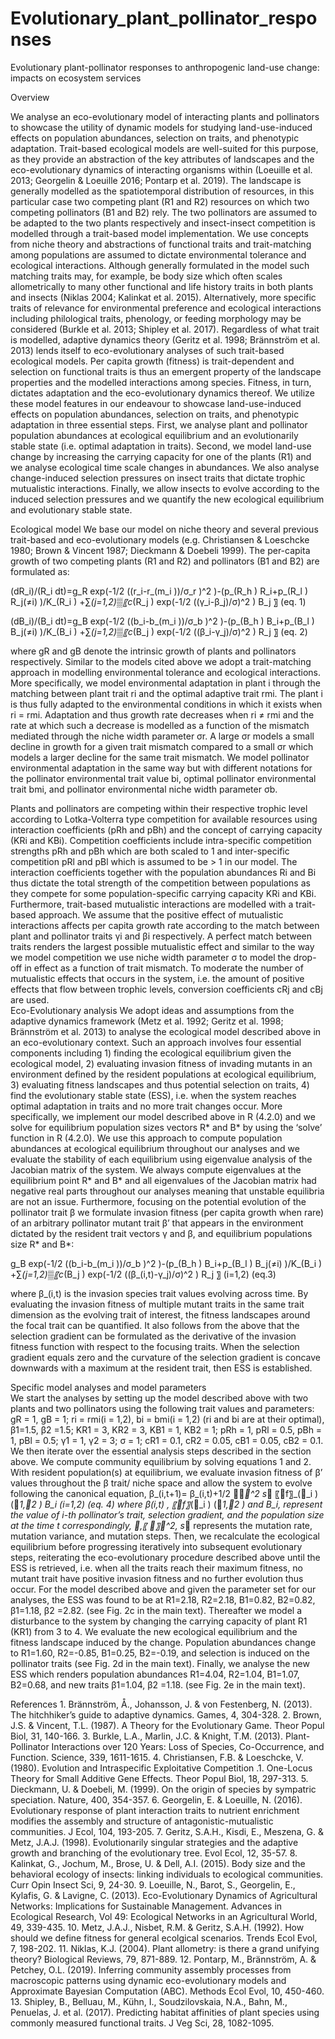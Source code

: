 # Evolutionary_plant_pollinator_responses
Evolutionary plant-pollinator responses to anthropogenic land-use change: impacts on ecosystem services

Overview

We analyse an eco-evolutionary model of interacting plants and pollinators to showcase the utility of dynamic models for studying land-use-induced effects on population abundances, selection on traits, and phenotypic adaptation. Trait-based ecological models are well-suited for this purpose, as they provide an abstraction of the key attributes of landscapes and the eco-evolutionary dynamics of interacting organisms within (Loeuille et al. 2013; Georgelin & Loeuille 2016; Pontarp et al. 2019). The landscape is generally modelled as the spatiotemporal distribution of resources, in this particular case two competing plant (R1 and R2) resources on which two competing pollinators (B1 and B2) rely. The two pollinators are assumed to be adapted to the two plants respectively and insect-insect competition is modelled through a trait-based model implementation. We use concepts from niche theory and abstractions of functional traits and trait-matching among populations are assumed to dictate environmental tolerance and ecological interactions. Although generally formulated in the model such matching traits may, for example, be body size which often scales allometrically to many other functional and life history traits in both plants and insects (Niklas 2004; Kalinkat et al. 2015). Alternatively, more specific traits of relevance for environmental preference and ecological interactions including philological traits, phenology, or feeding morphology may be considered (Burkle et al. 2013; Shipley et al. 2017). Regardless of what trait is modelled, adaptive dynamics theory (Geritz et al. 1998; Brännström et al. 2013) lends itself to eco-evolutionary analyses of such trait-based ecological models. Per capita growth (fitness) is trait-dependent and selection on functional traits is thus an emergent property of the landscape properties and the modelled interactions among species. Fitness, in turn, dictates adaptation and the eco-evolutionary dynamics thereof. We utilize these model features in our endeavour to showcase land-use-induced effects on population abundances, selection on traits, and phenotypic adaptation in three essential steps. First, we analyse plant and pollinator population abundances at ecological equilibrium and an evolutionarily stable state (i.e. optimal adaptation in traits). Second, we model land-use change by increasing the carrying capacity for one of the plants (R1) and we analyse ecological time scale changes in abundances. We also analyse change-induced selection pressures on insect traits that dictate trophic mutualistic interactions. Finally, we allow insects to evolve according to the induced selection pressures and we quantify the new ecological equilibrium and evolutionary stable state.  

Ecological model 
We base our model on niche theory and several previous trait-based and eco-evolutionary models (e.g. Christiansen & Loeschcke 1980; Brown & Vincent 1987; Dieckmann & Doebeli 1999). The per-capita growth of two competing plants (R1 and R2) and pollinators (B1 and B2) are formulated as:

(dR_i)/(R_i dt)=g_R  exp⁡(-1/2 ((r_i-r_(m_i ))/σ_r )^2 )-(p_(R_h ) R_i+p_(R_l ) R_j(≠i) )/K_(R_i ) +∑_(j=1,2)▒〖c_(R_j )  exp⁡(-1/2 ((γ_i-β_j)/σ)^2 ) B_j 〗  	(eq. 1)

(dB_i)/(B_i dt)=g_B  exp⁡(-1/2 ((b_i-b_(m_i ))/σ_b )^2 )-(p_(B_h ) B_i+p_(B_l ) B_j(≠i) )/K_(B_i ) +∑_(j=1,2)▒〖c_(B_j )  exp⁡(-1/2 ((β_i-γ_j)/σ)^2 ) R_j 〗 	(eq. 2)

where gR and gB denote the intrinsic growth of plants and pollinators respectively. Similar to the models cited above we adopt a trait-matching approach in modelling environmental tolerance and ecological interactions. More specifically, we model environmental adaptation in plant i through the matching between plant trait ri and the optimal adaptive trait rmi. The plant i is thus fully adapted to the environmental conditions in which it exists when ri = rmi. Adaptation and thus growth rate decreases when ri ≠ rmi and the rate at which such a decrease is modelled as a function of the mismatch mediated through the niche width parameter σr. A large σr models a small decline in growth for a given trait mismatch compared to a small σr which models a larger decline for the same trait mismatch. We model pollinator environmental adaptation in the same way but with different notations for the pollinator environmental trait value bi, optimal pollinator environmental trait bmi, and pollinator environmental niche width parameter σb.

Plants and pollinators are competing within their respective trophic level according to Lotka-Volterra type competition for available resources using interaction coefficients (pRh  and pBh) and the concept of carrying capacity (KRi and KBi). Competition coefficients include intra-specific competition strengths pRh  and pBh which are both scaled to 1 and inter-specific competition pRl  and pBl which is assumed to be > 1 in our model. The interaction coefficients together with the population abundances Ri and Bi thus dictate the total strength of the competition between populations as they compete for some population-specific carrying capacity KRi and KBi. Furthermore, trait-based mutualistic interactions are modelled with a trait-based approach. We assume that the positive effect of mutualistic interactions affects per capita growth rate according to the match between plant and pollinator traits γi and βi respectively. A perfect match between traits renders the largest possible mutualistic effect and similar to the way we model competition we use niche width parameter σ to model the drop-off in effect as a function of trait mismatch. To moderate the number of mutualistic effects that occurs in the system, i.e. the amount of positive effects that flow between trophic levels, conversion coefficients cRj and cBj are used.  
Eco-Evolutionary analysis
We adopt ideas and assumptions from the adaptive dynamics framework (Metz et al. 1992; Geritz et al. 1998; Brännström et al. 2013) to analyse the ecological model described above in an eco-evolutionary context. Such an approach involves four essential components including 1) finding the ecological equilibrium given the ecological model, 2) evaluating invasion fitness of invading mutants in an environment defined by the resident populations at ecological equilibrium, 3) evaluating fitness landscapes and thus potential selection on traits, 4) find the evolutionary stable state (ESS), i.e. when the system reaches optimal adaptation in traits and no more trait changes occur. More specifically, we implement our model described above in R (4.2.0) and we solve for equilibrium population sizes vectors R* and B* by using the ‘solve’ function in R (4.2.0). We use this approach to compute population abundances at ecological equilibrium throughout our analyses and we evaluate the stability of each equilibrium using eigenvalue analysis of the Jacobian matrix of the system. We always compute eigenvalues at the equilibrium point R* and B* and all eigenvalues of the Jacobian matrix had negative real parts throughout our analyses meaning that unstable equilibria are not an issue. Furthermore, focusing on the potential evolution of the pollinator trait β we formulate invasion fitness (per capita growth when rare) of an arbitrary pollinator mutant trait β’ that appears in the environment dictated by the resident trait vectors γ and β, and equilibrium populations size R* and B*: 
	

g_B  exp⁡(-1/2 ((b_i-b_(m_i ))/σ_b )^2 )-(p_(B_h ) B_i+p_(B_l ) B_j(≠i) )/K_(B_i ) +∑_(j=1,2)▒〖c_(B_j )  exp⁡(-1/2 ((β_(i,t)-γ_j)/σ)^2 ) R_j 〗        (i=1,2)		(eq.3)

where β_(i,t) is the invasion species trait values evolving across time. By evaluating the invasion fitness of multiple mutant traits in the same trait dimension as the evolving trait of interest, the fitness landscapes around the focal trait can be quantified. It also follows from the above that the selection gradient can be formulated as the derivative of the invasion fitness function with respect to the focusing traits. When the selection gradient equals zero and the curvature of the selection gradient is concave downwards with a maximum at the resident trait, then ESS is established.
	
Specific model analyses and model parameters   
We start the analyses by setting up the model described above with two plants and two pollinators using the following trait values and parameters: gR  = 1, gB = 1; ri = rmi(i = 1,2), bi = bmi(i = 1,2) (ri and bi are at their optimal),  β1=1.5, β2 =1.5; KR1 = 3, KR2 = 3, KB1 = 1, KB2 = 1; pRh = 1, pRl = 0.5, pBh = 1, pBl = 0.5; γ1 = 1, γ2 = 3; σ = 1; cR1 = 0.1, cR2 = 0.05, cB1 = 0.05, cB2 = 0.1. We then iterate over the essential analysis steps described in the section above. We compute community equilibrium by solving equations 1 and 2. With resident population(s) at equilibrium, we evaluate invasion fitness of β’ values throughout the β trait/ niche space and allow the system to evolve following the canonical equation,
β_(i,t+1)= β_(i,t)+1/2 _^2 s_ 〖f〗_(_i ) (_1,_2 ) B_i          (i=1,2)                     (eq. 4)
where β_(i,t) , 〖f〗_(_i ) (_1,_2 ) and B_i, represent the value of i-th pollinator’s trait, selection gradient, and the population size at the time t correspondingly, ,〖 〗_^2, s_ represents the mutation rate, mutation variance, and mutation steps. Then, we recalculate the ecological equilibrium before progressing iteratively into subsequent evolutionary steps, reiterating the eco-evolutionary procedure described above until the ESS is retrieved, i.e. when all the traits reach their maximum fitness, no mutant trait have positive invasion fitness and no further evolution thus occur. For the model described above and given the parameter set for our analyses, the ESS was found to be at R1=2.18, R2=2.18, B1=0.82, B2=0.82, β1=1.18, β2 =2.82. (see Fig. 2c in the main text). Thereafter we model a disturbance to the system by changing the carrying capacity of plant R1 (KR1) from 3 to 4. We evaluate the new ecological equilibrium and the fitness landscape induced by the change. Population abundances change to R1=1.60, R2=-0.85, B1=0.25, B2=-0.19, and selection is induced on the pollinator traits (see Fig. 2d in the main text). Finally, we analyse the new ESS which renders population abundances R1=4.04, R2=1.04, B1=1.07, B2=0.68, and new traits β1=1.04, β2 =1.18.  (see Fig. 2e in the main text).    

References
1.
Brännström, Å., Johansson, J. & von Festenberg, N. (2013). The hitchhiker’s guide to adaptive dynamics. Games, 4, 304-328.
2.
Brown, J.S. & Vincent, T.L. (1987). A Theory for the Evolutionary Game. Theor Popul Biol, 31, 140-166.
3.
Burkle, L.A., Marlin, J.C. & Knight, T.M. (2013). Plant-Pollinator Interactions over 120 Years: Loss of Species, Co-Occurrence, and Function. Science, 339, 1611-1615.
4.
Christiansen, F.B. & Loeschcke, V. (1980). Evolution and Intraspecific Exploitative Competition .1. One-Locus Theory for Small Additive Gene Effects. Theor Popul Biol, 18, 297-313.
5.
Dieckmann, U. & Doebeli, M. (1999). On the origin of species by sympatric speciation. Nature, 400, 354-357.
6.
Georgelin, E. & Loeuille, N. (2016). Evolutionary response of plant interaction traits to nutrient enrichment modifies the assembly and structure of antagonistic-mutualistic communities. J Ecol, 104, 193-205.
7.
Geritz, S.A.H., Kisdi, E., Meszena, G. & Metz, J.A.J. (1998). Evolutionarily singular strategies and the adaptive growth and branching of the evolutionary tree. Evol Ecol, 12, 35-57.
8.
Kalinkat, G., Jochum, M., Brose, U. & Dell, A.I. (2015). Body size and the behavioral ecology of insects: linking individuals to ecological communities. Curr Opin Insect Sci, 9, 24-30.
9.
Loeuille, N., Barot, S., Georgelin, E., Kylafis, G. & Lavigne, C. (2013). Eco-Evolutionary Dynamics of Agricultural Networks: Implications for Sustainable Management. Advances in Ecological Research, Vol 49: Ecological Networks in an Agricultural World, 49, 339-435.
10.
Metz, J.A.J., Nisbet, R.M. & Geritz, S.A.H. (1992). How should we define fitness for general ecolgical scenarios. Trends Ecol Evol, 7, 198-202.
11.
Niklas, K.J. (2004). Plant allometry: is there a grand unifying theory? Biological Reviews, 79, 871-889.
12.
Pontarp, M., Brännström, A. & Petchey, O.L. (2019). Inferring community assembly processes from macroscopic patterns using dynamic eco-evolutionary models and Approximate Bayesian Computation (ABC). Methods Ecol Evol, 10, 450-460.
13.
Shipley, B., Belluau, M., Kühn, I., Soudzilovskaia, N.A., Bahn, M., Penuelas, J. et al. (2017). Predicting habitat affinities of plant species using commonly measured functional traits. J Veg Sci, 28, 1082-1095.

